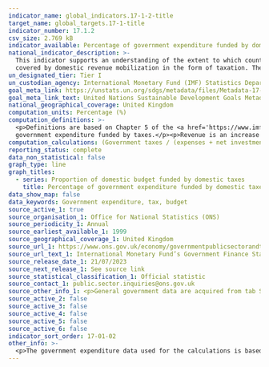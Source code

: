 ```yaml
---
indicator_name: global_indicators.17-1-2-title
target_name: global_targets.17-1-title
indicator_number: 17.1.2
csv_size: 2.769 kB
indicator_available: Percentage of government expenditure funded by domestic taxes
national_indicator_description: >-
  This indicator supports an understanding of the extent to which countries’ recurrent and capital outlays are actually 
  covered by domestic revenue mobilization in the form of taxation. There are also complementarities with Indicator 17.1.1, which facilitates an understanding of the "tax burden". Both indicators are important in relation to achieving longer-term development objectives.
un_designated_tier: Tier I
un_custodian_agency: International Monetary Fund (IMF) Statistics Department (Government Finance Division)
goal_meta_link: https://unstats.un.org/sdgs/metadata/files/Metadata-17-01-02.pdf
goal_meta_link_text: United Nations Sustainable Development Goals Metadata (PDF 469 KB)
national_geographical_coverage: United Kingdom
computation_units: Percentage (%)
computation_definitions: >-
  <p>Definitions are based on Chapter 5 of the <a href='https://www.imf.org/external/Pubs/FT/GFS/Manual/2014/gfsfinal.pdf'>Government Finance Statistics Manual (GFSM) 2014</a> (PDF, 4.7MB).</p><p>The precise definition of the indicator is the proportion of domestic budgetary central
  government expenditure funded by taxes.</p><p>Revenue is an increase in net worth resulting from a transaction.</p><p>Taxes are compulsory, unrequited amounts receivable by government units from institutional units. Taxes can be receivable in cash or in kind. By its nature, only a government unit can receive revenue in the form of taxes</p>
computation_calculations: (Government taxes / (expenses + net investment in non-financial assets)) * 100
reporting_status: complete
data_non_statistical: false
graph_type: line
graph_titles:
  - series: Proportion of domestic budget funded by domestic taxes
    title: Percentage of government expenditure funded by domestic taxes
data_show_map: false
data_keywords: Government expenditure, tax, budget
source_active_1: true
source_organisation_1: Office for National Statistics (ONS)
source_periodicity_1: Annual
source_earliest_available_1: 1999
source_geographical_coverage_1: United Kingdom
source_url_1: https://www.ons.gov.uk/economy/governmentpublicsectorandtaxes/publicsectorfinance/datasets/internationalmonetaryfundsgovernmentfinancestatisticsframeworkinthepublicsectorfinancesappendixe
source_url_text_1: International Monetary Fund’s Government Finance Statistics framework in the public sector finances Appendix E
source_release_date_1: 21/07/2023
source_next_release_1: See source link
source_statistical_classification_1: Official statistic
source_contact_1: public.sector.inquiries@ons.gov.uk
source_other_info_1: <p>General government data are acquired from tab SO-GG, Code 11 Total Taxes, Code 2 Expense, and Code 31 Net investments in non-financial assets.</p><p>Please note that although this source is updated on monthly basis, the indicator is updated annually.</p>
source_active_2: false
source_active_3: false
source_active_4: false
source_active_5: false
source_active_6: false
indicator_sort_order: 17-01-02
other_info: >-
  <p>The government expenditure data used for the calculations is based on the International Monetary Fund’s <a href='https://www.imf.org/external/Pubs/FT/GFS/Manual/2014/gfsfinal.pdf'>Government Finance Statistics Manual (GFSM) 2014</a>. See the <a href='https://www.ons.gov.uk/economy/governmentpublicsectorandtaxes/publicsectorfinance/methodologies/internationalmonetaryfundsgovernmentfinancestatisticsframeworkinthepublicsectorfinances'>International Monetary Fund's Government Finance Statistics framework in the public sector finances</a> for more information.</p><p> Data follows the UN specification for this indicator. This indicator has been identified in collaboration with topic experts.
---
```

